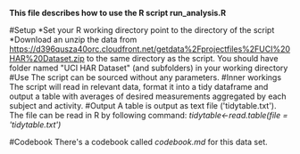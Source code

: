 **This file describes how to use the R script run_analysis.R**

#Setup
*Set your R working directory point to the directory of the script
*Download an unzip the data from https://d396qusza40orc.cloudfront.net/getdata%2Fprojectfiles%2FUCI%20HAR%20Dataset.zip to the same directory as the script. You should have folder named "UCI HAR Dataset" (and subfolders) in your working directory
#Use
The script can be sourced without any parameters.
#Inner workings
The script will read in relevant data, format it into a tidy dataframe and output a table with averages of desired measurements aggregated by each subject and activity.
#Output
A table is output as text file ('tidytable.txt'). The file can be read in R  by following command:
*tidytable<-read.table(file = 'tidytable.txt')*

#Codebook
There's a codebook called *codebook.md* for this data set.